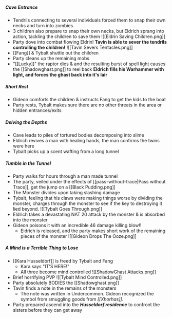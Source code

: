 ##### Cave Entrance
- Tendrils connecting to several individuals forced them to snap their own necks and turn into zombies
- 3 children also prepare to snap their own necks, but Eldrich sprang into action, tackling the children to save them
![[Eldrin Saving Children.png]]
- Party dove into combat flowing Eldrin!
**Tavin is able to sever the tendrils controlling the children!**
![[Tavin Severs Tentacles.png]]
- [[Fang]] & Tybalt shuttle out the children
- Party cleans up the remaining mobs
- "[[Lucky]]" the raptor dies & and the resulting burst of spell light causes the [[Shadowghast.png]] to reel back
**Eldrich fills his Warhammer with light, and forces the ghast back into it's lair**
##### Short Rest
- Gideon comforts the children & instructs Fang to get the kids to the boat
- Party rests, Tybalt makes sure there are no other threats in the area or hidden entrances/exits
##### Delving the Depths
- Cave leads to piles of tortured bodies decomposing into slime
- Eldrich revives a man with healing hands, the man confirms the twins were here
- Tybalt picks up a scent wafting from a long tunnel
##### Tumble in the Tunnel
- Party walks for hours through a man made tunnel
- The party, veiled under the effects of [[pass-without-trace|Pass without Trace]], get the jump on a [[Black Pudding.png]]
- The Monster divides upon taking slashing damage
- Tybalt, feeling that his claws were making things worse by dividing the monster, charges through the monster to see if the key to destroying it lied beyond.
![[Tybalt Goes Through.png]]
- Eldrich takes a devastating NAT 20 attack by the monster & is absorbed into the monster
- Gideon poisons it with an incredible 46 damage killing blow!! 
	- Eldrich is released, and the party makes short work of the remaining pieces of the monster
![[Gideon Drops The Ooze.png]]
##### A Mind is a Terrible Thing to Lose
- [[Kara Husseldorf]] is freed by Tybalt and Fang
	- Kara says "IT'S HERE!"
	- All three become mind controlled
![[ShadowGhast Attacks.png]]
- Brief horrifying PVP
![[Tybalt Mind Controlled.png]]
- Party absolutely BODIES the [[Shadowghast.png]]
- Tavin finds a note in the remains of the monsters
	- The note was written in Undercommon. Gideon recognized the symbol from smuggling goods from *[[Xhorhas]]*.
- Party prepared ascend into the ***Husseldorf residence*** to confront the sisters before they can get away